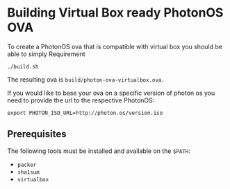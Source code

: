 # Building Virtual Box ready PhotonOS OVA

To create a PhotonOS ova that is compatible with virtual box you should be able to simply Requirement

    ./build.sh

The resulting ova is ``build/photon-ova-virtualbox.ova``.

If you would like to base your ova on a specific version of photon os you need to provide the url to the respective PhotonOS:

    export PHOTON_ISO_URL=http://photon.os/version.iso

## Prerequisites
The following tools must be installed and available on the ``$PATH``:
- ``packer``
- ``sha1sum``
- ``virtualbox``
